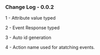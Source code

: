 ### Change Log - 0.0.2

1 - Attribute value typed

2 - Event Response typed

3 - Auto id generation

4 - Action name used for atatching events.

